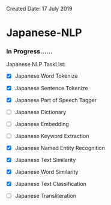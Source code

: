 Created Date: 17 July 2019

# Japanese-NLP

### In Progress......

Japanese NLP TaskList:
- [x] Japanese Word Tokenize
- [x] Japanese Sentence Tokenize
- [x] Japanese Part of Speech Tagger
- [ ] Japanese Dictionary
- [ ] Japanese Embedding
- [ ] Japanese Keyword Extraction
- [x] Japanese Named Entity Recognition
- [x] Japanese Text Similarity
- [x] Japanese Word Similarity
- [x] Japanese Text Classification
- [ ] Japanese Transliteration











